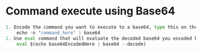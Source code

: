 # Command execute using Base64 
```python
1. Encode the command you want to execute to a base64, type this on the terminal:
	echo -n "command_here" | base64
2. Use eval command that will evaluate the decoded base64 you encoded before:
	eval $(echo base64EncodedHere | base64 --decode)
```

































